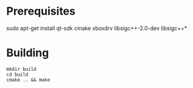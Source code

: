 # Prerequisites
sudo apt-get install qt-sdk cmake xboxdrv libsigc++-2.0-dev libsigc++*

# Building
```
mkdir build
cd build
cmake .. && make
```
